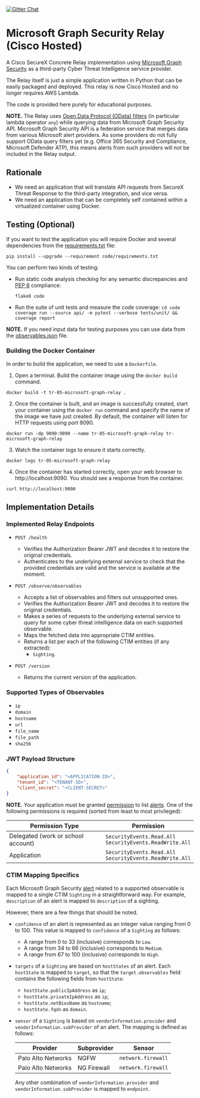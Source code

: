 [![Gitter Chat](https://img.shields.io/badge/gitter-join%20chat-brightgreen.svg)](https://gitter.im/CiscoSecurity/Threat-Response "Gitter Chat")

# Microsoft Graph Security Relay (Cisco Hosted)

A Cisco SecureX Concrete Relay implementation using
[Microsoft Graph Security](https://www.microsoft.com/en-us/security/business/graph-security-api)
as a third-party Cyber Threat Intelligence service provider.

The Relay itself is just a simple application written in Python that can be easily packaged and deployed.  This relay is now Cisco Hosted and no longer requires AWS Lambda.

The code is provided here purely for educational purposes.

**NOTE.** The Relay uses [Open Data Protocol (OData) filters](https://docs.microsoft.com/en-us/graph/query-parameters#filter-parameter) 
(in particular lambda operator `any`) while querying data from Microsoft Graph Security API. 
Microsoft Graph Security API is a federation service that merges data from various Microsoft alert providers.
As some providers do not fully support OData query filters yet (e.g. Office 365 Security and Compliance, Microsoft Defender ATP), this means alerts from such providers will not be included in the Relay output.

## Rationale

- We need an application that will translate API requests from SecureX Threat Response to the third-party integration, and vice versa.
- We need an application that can be completely self contained within a virtualized container using Docker.

## Testing (Optional)

If you want to test the application you will require Docker and several dependencies from the [requirements.txt](code/requirements.txt) file:
```
pip install --upgrade --requirement code/requirements.txt
```

You can perform two kinds of testing:

- Run static code analysis checking for any semantic discrepancies and [PEP 8](https://www.python.org/dev/peps/pep-0008/) compliance:

  `flake8 code`

- Run the suite of unit tests and measure the code coverage:
  `cd code`
  `coverage run --source api/ -m pytest --verbose tests/unit/ && coverage report`

**NOTE.** If you need input data for testing purposes you can use data from the
[observables.json](code/observables.json) file.

### Building the Docker Container
In order to build the application, we need to use a `Dockerfile`.  

 1. Open a terminal.  Build the container image using the `docker build` command.

```
docker build -t tr-05-microsoft-graph-relay .
```

 2. Once the container is built, and an image is successfully created, start your container using the `docker run` command and specify the name of the image we have just created.  By default, the container will listen for HTTP requests using port 9090.

```
docker run -dp 9090:9090 --name tr-05-microsoft-graph-relay tr-microsoft-graph-relay
```

 3. Watch the container logs to ensure it starts correctly.

```
docker logs tr-05-microsoft-graph-relay
```

 4. Once the container has started correctly, open your web browser to http://localhost:9090.  You should see a response from the container.

```
curl http://localhost:9090
```

## Implementation Details

### Implemented Relay Endpoints

- `POST /health`
  - Verifies the Authorization Bearer JWT and decodes it to restore the
  original credentials.
  - Authenticates to the underlying external service to check that the provided
  credentials are valid and the service is available at the moment.

- `POST /observe/observables`
  - Accepts a list of observables and filters out unsupported ones.
  - Verifies the Authorization Bearer JWT and decodes it to restore the
  original credentials.
  - Makes a series of requests to the underlying external service to query for
  some cyber threat intelligence data on each supported observable.
  - Maps the fetched data into appropriate CTIM entities.
  - Returns a list per each of the following CTIM entities (if any extracted):
    - `Sighting`.
    
- `POST /version`
  - Returns the current version of the application.

### Supported Types of Observables

- `ip`
- `domain`
- `hostname`
- `url`
- `file_name`
- `file_path`
- `sha256`

### JWT Payload Structure

```json
{
    "application_id": "<APPLICATION-ID>",
    "tenant_id": "<TENANT-ID>",
    "client_secret": "<CLIENT-SECRET>"
}
```

**NOTE.** Your application must be granted [permission](https://docs.microsoft.com/en-us/graph/permissions-reference)
 to list [alerts](https://docs.microsoft.com/en-us/graph/api/resources/alert?view=graph-rest-1.0). 
 One of the following permissions is required (sorted from least to most privileged):

| Permission Type                    | Permission                                                    |
|------------------------------------|---------------------------------------------------------------|
| Delegated (work or school account) | `SecurityEvents.Read.All` <br> `SecurityEvents.ReadWrite.All` |
| Application                        | `SecurityEvents.Read.All` <br> `SecurityEvents.ReadWrite.All` |


### CTIM Mapping Specifics

Each Microsoft Graph Security [alert](https://docs.microsoft.com/en-us/graph/api/resources/alert?view=graph-rest-1.0) 
related to a supported observable is mapped to a single CTIM `Sighting` in a straightforward way.
For example, `description` of an alert is mapped to `description` of a sighting.

However, there are a few things that should be noted.

- `confidence` of an alert is represented as an integer value ranging from 0 to 100.
  This value is mapped to `confidence` of a `Sighting` as follows:
  - A range from 0  to 33  (inclusive) corresponds to `Low`.
  - A range from 34 to 66  (inclusive) corresponds to `Medium`.
  - A range from 67 to 100 (inclusive) corresponds to `High`.

- `targets` of a `Sighting` are based on `hostStates` of an alert. Each `hostState` is mapped to `target`, 
  so that the `target.observables` field contains the following fields from `hostState`:
  - `hostState.publicIpAddress` as `ip`;
  - `hostState.privateIpAddress` as `ip`;
  - `hostState.netBiosName` as `hostname`;
  - `hostState.fqdn` as `domain`.

- `sensor` of a `Sighting` is based on `vendorInformation.provider` and `vendorInformation.subProvider` of an alert.
  The mapping is defined as follows:

  | Provider             | Subprovider       | Sensor             |
  |----------------------|-------------------|--------------------|
  | Palo Alto Networks   | NGFW              | `network.firewall` |
  | Palo Alto Networks   | NG Firewall       | `network.firewall` |

  Any other combination of `vendorInformation.provider` and `vendorInformation.subProvider` is mapped to `endpoint`.
